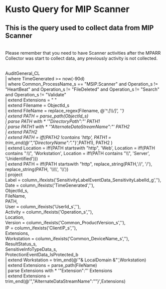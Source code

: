 # Kusto Query for MIP Scanner

## This is the query used to collect data from MIP Scanner

<br/>Please remember that you need to have Scanner activities after the MPARR Collector was start to collect data, any previously activity is not collected.

<br/>AuditGeneral_CL
<br/>    | where TimeGenerated >= now(-90d)
<br/>    | where Common_ProcessName_s == "MSIP.Scanner" and Operation_s != "HeartBeat" and Operation_s != "FileDeleted" and Operation_s != "Search" and Operation_s != "Validate"
<br/>    | extend Extensions = " "
<br/>    | extend Filename = ObjectId_s
<br/>    | extend FileName = replace_regex(Filename, @'^.*[\\\\\/]', '')
<br/>    | extend PATH = parse_path(ObjectId_s)
<br/>    | parse PATH with * '"DirectoryPath":"' PATH1
<br/>    | parse PATH1 with * '"AlternateDataStreamName":"' PATH2
<br/>    | extend PATH2
<br/>    | extend PATH = iff(PATH2 !contains 'http', PATH1 = trim_end(@'","DirectoryName":".*"}',PATH1), PATH2 )
<br/>    | extend Location = iff(PATH startswith "http", 'Web', Location = iff(PATH contains ":\\\\", 'Workstation', Location = iff(PATH contains "\\\\", 'Server', 'Unidentified')))
<br/>    | extend PATH = iff(PATH startswith "http", replace_string(PATH,'//', '/'), replace_string(PATH, '\\\\\\\\', '\\\\'))
<br/>    | project
<br/>        Label = column_ifexists('SensitivityLabelEventData_SensitivityLabelId_g',''),
<br/>        Date = column_ifexists('TimeGenerated',''),
<br/>        ObjectId_s,
<br/>        FileName,
<br/>        PATH,
<br/>        User = column_ifexists('UserId_s',''),
<br/>        Activity = column_ifexists('Operation_s',''),
<br/>        Location,
<br/>        Version = column_ifexists('Common_ProductVersion_s',''),
<br/>        IP = column_ifexists('ClientIP_s',''),
<br/>        Extensions,
<br/>        Workstation = column_ifexists('Common_DeviceName_s',''),
<br/>        ResultStatus_s,
<br/>        SensitiveInfoTypeData_s,
<br/>        ProtectionEventData_IsProtected_b
<br/>    | extend Workstation = trim_end(@'"& LocalDomain &"',Workstation)
<br/>    | extend Extensions = parse_path(FileName)
<br/>    | parse Extensions with * '"Extension":"' Extensions
<br/>    | extend Extensions = trim_end(@'","AlternateDataStreamName":""}',Extensions)
